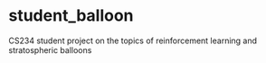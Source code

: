 # student_balloon
CS234 student project on the topics of reinforcement learning and stratospheric balloons
